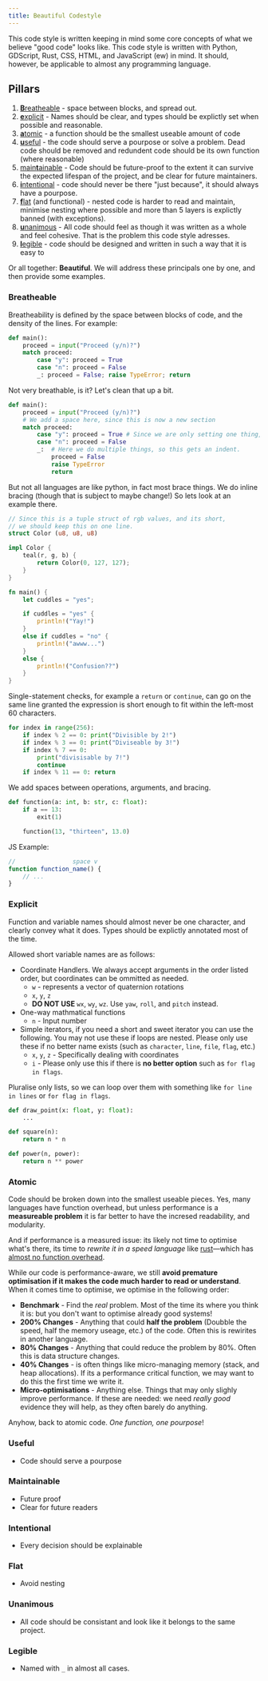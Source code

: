 ```yaml
---
title: Beautiful Codestyle
---
```


This code style is written keeping in mind some core concepts of what we believe "good code" looks like. This code style is written with Python, GDScript, Rust, CSS, HTML, and JavaScript (ew) in mind. It should, however, be applicable to almost any programming language. 

## Pillars

1. [**B**reatheable](#breatheable) - space between blocks, and spread out. 
2. [**e**xplicit](#explicit) - Names should be clear, and types should be explictly set when possible and reasonable. 
3. [**a**tomic](#atomic) - a function should be the smallest useable amount of code
4. [**u**seful](#useful) - the code should serve a pourpose or solve a problem. Dead code should be removed and redundent code should be its own function (where reasonable)
5. [main**t**ainable](#maintainable) - Code should be future-proof to the extent it can survive the expected lifespan of the project, and be clear for future maintainers. 
6. [**i**ntentional](#intentional) - code should never be there "just because", it should always have a pourpose. 
7. [**f**lat](#flat) (and functional) - nested code is harder to read and maintain, minimise nesting where possible and more than 5 layers is explictly banned (with exceptions).
8. [**u**nanimous](#unanimous) - All code should feel as though it was written as a whole and feel cohesive. That is the problem this code style adresses. 
9. [**l**egible](#legible) - code should be designed and written in such a way that it is easy to 

Or all together: **Beautiful**. We will address these principals one by one, and then provide some examples. 


### Breatheable

Breatheability is defined by the space between blocks of code, and the density of the lines. For example: 

```py
def main(): 
    proceed = input("Proceed (y/n)?")
    match proceed: 
        case "y": proceed = True
        case "n": proceed = False
        _: proceed = False; raise TypeError; return
```

Not very breathable, is it? Let's clean that up a bit. 

```py
def main(): 
    proceed = input("Proceed (y/n)?")
    # We add a space here, since this is now a new section
    match proceed: 
        case "y": proceed = True # Since we are only setting one thing, this is fine.
        case "n": proceed = False
        _:  # Here we do multiple things, so this gets an indent.
            proceed = False
            raise TypeError
            return
```

But not all languages are like python, in fact most brace things. We do inline bracing (though that is subject to maybe change!) So lets look at an example there. 

```rust
// Since this is a tuple struct of rgb values, and its short,
// we should keep this on one line. 
struct Color (u8, u8, u8) 

impl Color {
    teal(r, g, b) {
        return Color(0, 127, 127);
    }
}
```

<!-- Khaim: Fixxbuzz times
inline: 7:33 (~4m accounting for diffrence)
newline:  4:10 ish -->
<!-- There are two exceptions to the next line bracing. One is that a simple return -->

<!-- 1. 
```rust
fn main() 
{
    let cuddles = "yes";

    if cuddles = "yes" 
    { 
        println!("Yay!")
    } 
    else if cuddles = "no" 
    { 
        println!("awww...")
    } 
    else 
    { 
        println!("Confusion??")
    }
}
```
2. 
```rust
fn main() {
    let cuddles = "yes";

    if cuddles = "yes" { 
        println!("Yay!")
    } else if cuddles = "no" { 
        println!("awww...")
    } else { 
        println!("Confusion??")
    }
}
```
-->
<!-- 3.  -->
```rust
fn main() {
    let cuddles = "yes";

    if cuddles = "yes" { 
        println!("Yay!")
    } 
    else if cuddles = "no" { 
        println!("awww...")
    } 
    else { 
        println!("Confusion??")
    }
}
```

Single-statement checks, for example a `return` or `continue`, can go on the same line granted the expression is short enough to fit within the left-most 60 characters. 

```py
for index in range(256): 
    if index % 2 == 0: print("Divisible by 2!")
    if index % 3 == 0: print("Diviseable by 3!")
    if index % 7 == 0: 
        print("divisisable by 7!")
        continue
    if index % 11 == 0: return
```

We add spaces between operations, arguments, and bracing.

```py
def function(a: int, b: str, c: float): 
    if a == 13: 
        exit(1)

    function(13, "thirteen", 13.0)
```

JS Example: 
```js
//                space v
function function_name() {
    // ...
}
```

### Explicit

Function and variable names should almost never be one character, and clearly convey what it does. Types should be explictly annotated most of the time. 

Allowed short variable names are as follows: 

- Coordinate Handlers. We always accept arguments in the order listed order, but coordinates can be ommitted as needed.
    - `w` - represents a vector of quaternion rotations
    - `x`, `y`, `z`
    - **DO NOT USE** `wx`, `wy`, `wz`. Use `yaw`, `roll`, and `pitch` instead. 
- One-way mathmatical functions
    - `n` - Input number
- Simple iterators, if you need a short and sweet iterator you can use the following. You may not use these if loops are nested. Please only use these if no better name exists (such as `character`, `line`, `file`, `flag`, etc.)
    - `x`, `y`, `z` - Specifically dealing with coordinates
    - `i` - Please only use this if there is **no better option** such as  `for flag in flags`. 

Pluralise only lists, so we can loop over them with something like `for line in lines` or `for flag in flags`. 

```py
def draw_point(x: float, y: float): 
    ...

def square(n): 
    return n * n

def power(n, power): 
    return n ** power
```

### Atomic

Code should be broken down into the smallest useable pieces. Yes, many languages have function overhead, but unless performance is a **measureable problem** it is far better to have the incresed readability, and modularity. 

And if performance is a measured issue: its likely not time to optimise what's there, its time to *rewrite it in a speed language* like [rust](https://www.rust-lang.org/)—which has [almost no function overhead](https://stackoverflow.com/questions/56572014/is-there-any-overhead-in-rust-style-method-calling-approach-compared-to-the-usua).

While our code is performance-aware, we still **avoid premature optimisation if it makes the code much harder to read or understand**. When it comes time to optimise, we optimise in the following order: 

- **Benchmark** - Find the *real* problem. Most of the time its where you think it is: but you don't want to optimise already good systems!
- **200% Changes** - Anything that could **half the problem**  (Doubble the speed, half the memory useage, etc.) of the code. Often this is rewirites in another language. 
- **80% Changes** - Anything that could reduce the problem by 80%. Often this is data structure changes.   
- **40% Changes** - is often things like micro-managing memory (stack, and heap allocations). If its a performance critical function, we may want to do this the first time we write it. 
- **Micro-optimisations** - Anything else. Things that may only slighly improve performance. If these are needed: we need *really good* evidence they will help, as they often barely do anything.

Anyhow, back to atomic code. *One function, one pourpose*!

### Useful

- Code should serve a pourpose

### Maintainable

- Future proof
- Clear for future readers 

### Intentional

- Every decision should be explainable

### Flat

- Avoid nesting

### Unanimous

- All code should be consistant and look like it belongs to the same project.

### Legible

- Named with `_` in almost all cases.